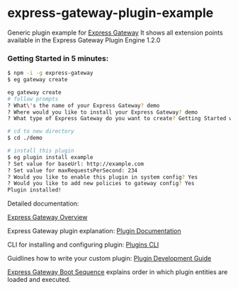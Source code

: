 # express-gateway-plugin-example
Generic plugin example for [Express Gateway](http://www.express-gateway.io/)
It shows all extension points available in the Express Gateway Plugin Engine 1.2.0

### Getting Started in 5 minutes: 

```bash
$ npm -i -g express-gateway
$ eg gateway create

eg gateway create
# follow prompts
? What\'s the name of your Express Gateway? demo
? Where would you like to install your Express Gateway? demo
? What type of Express Gateway do you want to create? Getting Started with Express Gateway

# cd to new directory
$ cd ./demo

# install this plugin
$ eg plugin install example
? Set value for baseUrl: http://example.com
? Set value for maxRequestsPerSecond: 234
? Would you like to enable this plugin in system config? Yes
? Would you like to add new policies to gateway config? Yes
Plugin installed!
```

Detailed documentation:

[Express Gateway Overview](http://www.express-gateway.io/about/)

Express Gateway plugin explanation:
[Plugin Documentation](http://www.express-gateway.io/docs/plugins/)

CLI for installing and configuring plugin: 
[Plugins CLI](http://localhost:4000/docs/cli/plugins/)

Guidlines how to write your custom plugin:
[Plugin Development Guide](http://www.express-gateway.io/docs/plugins/development-guide)

[Express Gateway Boot Sequence](http://www.express-gateway.io/docs/plugins/boot-sequence) explains order in which plugin entities are loaded and executed. 
